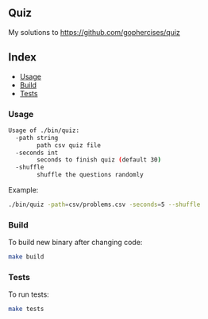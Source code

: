 ## Quiz
My solutions to https://github.com/gophercises/quiz

## Index
- [Usage](#usage)
- [Build](#build)
- [Tests](#tests)

### Usage
```bash
Usage of ./bin/quiz:
  -path string
        path csv quiz file
  -seconds int
        seconds to finish quiz (default 30)
  -shuffle
        shuffle the questions randomly
```

Example:
```bash
./bin/quiz -path=csv/problems.csv -seconds=5 --shuffle
```

### Build
To build new binary after changing code:

```bash
make build
```

### Tests
To run tests:

```bash
make tests
```